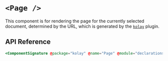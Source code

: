 # `<Page />`

This component is for rendering the page for the currently selected document, determined by the URL, which is generated by the [`kolay`][kolay-plugin] plugin.

[kolay-plugin]: /plugins/kolay.md

## API Reference

```hbs live no-shadow
<ComponentSignature @package="kolay" @name="Page" @module="declarations/browser/components" />
```
